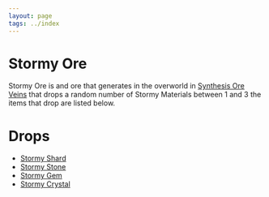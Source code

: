 ```yaml
---
layout: page
tags: ../index
---
```

# Stormy Ore

Stormy Ore is and ore that generates in the overworld in [Synthesis Ore Veins](../worldgen/synthesisores) that drops a random number of Stormy Materials between 1 and 3 the items that drop are listed below.

# Drops
* [Stormy Shard](../items/synthesismaterials)
* [Stormy Stone](../items/synthesismaterials)
* [Stormy Gem](../items/synthesismaterials)
* [Stormy Crystal](../items/synthesismaterials)